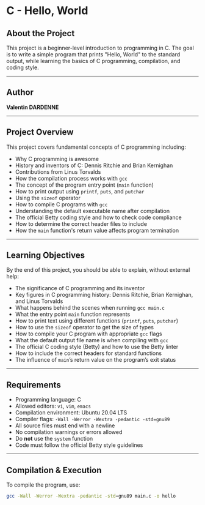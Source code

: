 # C - Hello, World

## About the Project

This project is a beginner-level introduction to programming in C. The goal is to write a simple program that prints "Hello, World" to the standard output, while learning the basics of C programming, compilation, and coding style.

---

## Author

**Valentin DARDENNE**

---

## Project Overview

This project covers fundamental concepts of C programming including:

- Why C programming is awesome
- History and inventors of C: Dennis Ritchie and Brian Kernighan
- Contributions from Linus Torvalds
- How the compilation process works with `gcc`
- The concept of the program entry point (`main` function)
- How to print output using `printf`, `puts`, and `putchar`
- Using the `sizeof` operator
- How to compile C programs with `gcc`
- Understanding the default executable name after compilation
- The official Betty coding style and how to check code compliance
- How to determine the correct header files to include
- How the `main` function's return value affects program termination

---

## Learning Objectives

By the end of this project, you should be able to explain, without external help:

- The significance of C programming and its inventor
- Key figures in C programming history: Dennis Ritchie, Brian Kernighan, and Linus Torvalds
- What happens behind the scenes when running `gcc main.c`
- What the entry point `main` function represents
- How to print text using different functions (`printf`, `puts`, `putchar`)
- How to use the `sizeof` operator to get the size of types
- How to compile your C program with appropriate `gcc` flags
- What the default output file name is when compiling with `gcc`
- The official C coding style (Betty) and how to use the Betty linter
- How to include the correct headers for standard functions
- The influence of `main`’s return value on the program’s exit status

---

## Requirements

- Programming language: C
- Allowed editors: `vi`, `vim`, `emacs`
- Compilation environment: Ubuntu 20.04 LTS
- Compiler flags: `-Wall -Werror -Wextra -pedantic -std=gnu89`
- All source files must end with a newline
- No compilation warnings or errors allowed
- Do **not** use the `system` function
- Code must follow the official Betty style guidelines

---

## Compilation & Execution

To compile the program, use:

```bash
gcc -Wall -Werror -Wextra -pedantic -std=gnu89 main.c -o hello
